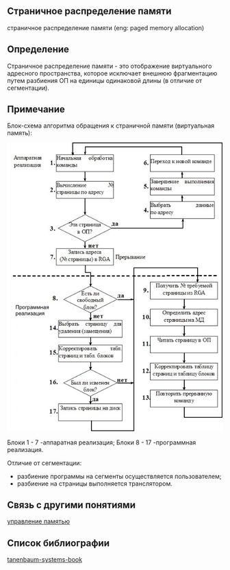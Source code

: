 ## Cтраничное распределение памяти
страничное распределение памяти (eng: paged memory allocation) 

## Определение
Страничное распределение памяти - это отображение виртуального адресного пространства, которое исключает внешнюю фрагментацию путем разбиения ОП на единицы одинаковой длины (в отличие от сегментации).


## Примечание
Блок-схема алгоритма обращения к страничной памяти (виртуальная память):

![ paged memory allocation](../images/paged%20memory%20allocation.png)

Блоки 1 - 7 -аппаратная реализация;
Блоки 8 - 17 -программная реализация.

Отличие от сегментации:

- разбиение программы на сегменты осуществляется пользователем;
- разбиение на страницы выполняется транслятором.

## Cвязь с другими понятиями 

[управление памятью](memory_management.md)
## Список библиографии
[tanenbaum-systems-book](../bibliography/tanenbaum-systems-book.md)
